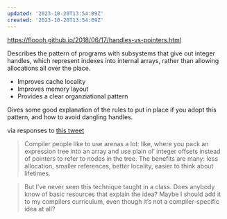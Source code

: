 ```yaml
---
updated: '2023-10-20T13:54:09Z'
created: '2023-10-20T13:54:09Z'
---
```

https://floooh.github.io/2018/06/17/handles-vs-pointers.html

Describes the pattern of programs with subsystems that give out integer handles, which represent indexes into internal arrays, rather than allowing allocations all over the place.
- Improves cache locality
- Improves memory layout
- Provides a clear organziational pattern

Gives some good explanation of the rules to put in place if you adopt this pattern, and how to avoid dangling handles.

via responses to [this tweet](https://elk.pwm.social/vis.social/@adrian@discuss.systems/109990979632589853)

> Compiler people like to use arenas a lot: like, where you pack an expression tree into an array and use plain ol’ integer offsets instead of pointers to refer to nodes in the tree. The benefits are many: less allocation, smaller references, better locality, easier to think about lifetimes.

> But I’ve never seen this technique taught in a class. Does anybody know of basic resources that explain the idea? Maybe I should add it to my compilers curriculum, even though it’s not a compiler-specific idea at all?